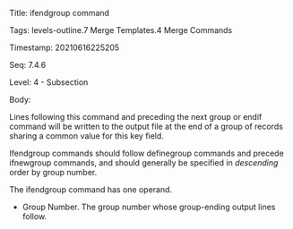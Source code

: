 Title:  ifendgroup command

Tags:   levels-outline.7 Merge Templates.4 Merge Commands

Timestamp: 20210616225205

Seq:    7.4.6

Level:  4 - Subsection

Body: 

Lines following this command and preceding the next group or endif command will be written to the output file at the end of a group of records sharing a common value for this key field. 

Ifendgroup commands should follow definegroup commands and precede ifnewgroup commands, and should generally be specified in *descending* order by group number. 

The ifendgroup command has one operand.

- Group Number. The group number whose group-ending output lines follow.
